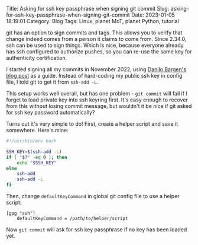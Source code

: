 Title: Asking for ssh key passphrase when signing git commit
Slug: asking-for-ssh-key-passphrase-when-signing-git-commit
Date: 2023-01-05 18:19:01
Category: Blog
Tags: Linux, planet MoT, planet Python, tutorial

git has an option to sign commits and tags.
This allows you to verify that change indeed comes from a person it claims to come from.
Since 2.34.0, ssh can be used to sign things.
Which is nice, because everyone already has ssh configured to authorize pushes, so you can re-use the same key for authenticity certification.

I started signing all my commits in November 2022, using [Danilo Bargen's blog post](https://blog.dbrgn.ch/2021/11/16/git-ssh-signatures/) as a guide.
Instead of hard-coding my public ssh key in config file, I told git to get it from `ssh-add -L`.

This setup works well overall, but has one problem - `git commit` will fail if I forget to load private key into ssh keyring first. It's easy enough to recover from this without losing commit message, but wouldn't it be nice if git asked for ssh key password automatically?

Turns out it's very simple to do!
First, create a helper script and save it somewhere.
Here's mine:

```bash
#!/usr/bin/env bash

SSH_KEY=$(ssh-add -L)
if [ "$?" -eq 0 ]; then
    echo "$SSH_KEY"
else
    ssh-add
    ssh-add -L
fi
```

Then, change `defaultKeyCommand` in global git config file to use a helper script:

```
[gpg "ssh"]
    defaultKeyCommand = /path/to/helper/script
```

Now `git commit` will ask for ssh key passphrase if no key has been loaded yet.
